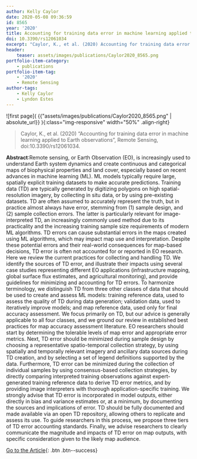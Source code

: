 ```yaml
---
author: Kelly Caylor
date: 2020-05-08 09:36:59
id: 8565
year: '2020'
title: Accounting for training data error in machine learning applied to Earth observations
doi: 10.3390/rs12061034
excerpt: "Caylor, K., et al. (2020) Accounting for training data error in machine learning applied to Earth observations, Remote Sensing, doi:10.3390/rs12061034"
header:
    teaser: assets/images/publications/Caylor2020_8565.png
portfolio-item-category:
    - publications
portfolio-item-tag:
    - '2020'
    - Remote Sensing
author-tags:
    - Kelly Caylor
    - Lyndon Estes
---
```


![first page]( {{"assets/images/publications/Caylor2020_8565.png" | absolute_url}} ){:class="img-responsive" width="50%" .align-right}


> Caylor, K., et al. (2020) “Accounting for training data error in machine learning applied to Earth observations”, Remote Sensing, doi:10.3390/rs12061034.


**Abstract**:Remote sensing, or Earth Observation (EO), is increasingly used to understand Earth system dynamics and create continuous and categorical maps of biophysical properties and land cover, especially based on recent advances in machine learning (ML). ML models typically require large, spatially explicit training datasets to make accurate predictions. Training data (TD) are typically generated by digitizing polygons on high spatial-resolution imagery, by collecting in situ data, or by using pre-existing datasets. TD are often assumed to accurately represent the truth, but in practice almost always have error, stemming from (1) sample design, and (2) sample collection errors. The latter is particularly relevant for image-interpreted TD, an increasingly commonly used method due to its practicality and the increasing training sample size requirements of modern ML algorithms. TD errors can cause substantial errors in the maps created using ML algorithms, which may impact map use and interpretation. Despite these potential errors and their real-world consequences for map-based decisions, TD error is often not accounted for or reported in EO research. Here we review the current practices for collecting and handling TD. We identify the sources of TD error, and illustrate their impacts using several case studies representing different EO applications (infrastructure mapping, global surface flux estimates, and agricultural monitoring), and provide guidelines for minimizing and accounting for TD errors. To harmonize terminology, we distinguish TD from three other classes of data that should be used to create and assess ML models: training reference data, used to assess the quality of TD during data generation; validation data, used to iteratively improve models; and map reference data, used only for final accuracy assessment. We focus primarily on TD, but our advice is generally applicable to all four classes, and we ground our review in established best practices for map accuracy assessment literature. EO researchers should start by determining the tolerable levels of map error and appropriate error metrics. Next, TD error should be minimized during sample design by choosing a representative spatio-temporal collection strategy, by using spatially and temporally relevant imagery and ancillary data sources during TD creation, and by selecting a set of legend definitions supported by the data. Furthermore, TD error can be minimized during the collection of individual samples by using consensus-based collection strategies, by directly comparing interpreted training observations against expert-generated training reference data to derive TD error metrics, and by providing image interpreters with thorough application-specific training. We strongly advise that TD error is incorporated in model outputs, either directly in bias and variance estimates or, at a minimum, by documenting the sources and implications of error. TD should be fully documented and made available via an open TD repository, allowing others to replicate and assess its use. To guide researchers in this process, we propose three tiers of TD error accounting standards. Finally, we advise researchers to clearly communicate the magnitude and impacts of TD error on map outputs, with specific consideration given to the likely map audience.


[Go to the Article](https://www.mdpi.com/2072-4292/12/6/1034){: .btn .btn--success}